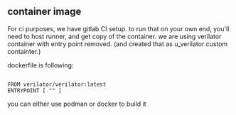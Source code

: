 ## container image

For ci purposes, we have gitlab CI setup. to run that on your own end, you'll need to host runner, and get copy of the container. we are using verilator container with entry point removed. (and created that as u_verilator custom containter.)

dockerfile is following:

<code>
FROM verilator/verilator:latest
ENTRYPOINT [ "" ]
</code>

you can either use podman or docker to build it